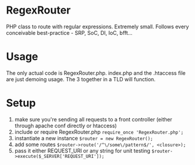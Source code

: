 RegexRouter
===========

PHP class to route with regular expressions.  Extremely small.  Follows every conceivable best-practice - SRP, SoC, DI, IoC, bfft...

Usage
===========

The only actual code is RegexRouter.php.  index.php and the .htaccess file are just demoing usage.  The 3 together in a TLD will function.

Setup
===========

1.  make sure you're sending all requests to a front controller (either through apache conf directly or htaccess)
1.  include or require RegexRouter.php `require_once 'RegexRouter.php';`
1.  instantiate a new instance `$router = new RegexRouter();`
1.  add some routes `$router->route('/^\/some\/pattern$/', <closure>);`
1.  pass it either REQUEST_URI or any string for unit testing `$router->execute($_SERVER['REQUEST_URI']);`

